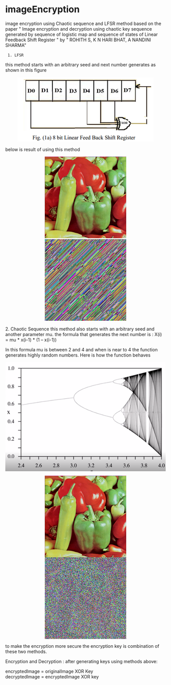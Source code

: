 # imageEncryption
image encryption using Chaotic sequence and LFSR method
based on the paper " Image encryption and decryption using chaotic key sequence generated by sequence of logistic map and sequence of states of Linear Feedback Shift Register " by " ROHITH S, K N HARI BHAT, A NANDINI SHARMA"

     1. LFSR
 this method starts with an arbitrary seed and next number generates as shown in this figure     
<p align="center"><img src="LFSR.png"></p>
below is result of using this method
<p align="center">
<img src="peppers.png">
<img src="LFSREnc.png">
  </p>
    2. Chaotic Sequence
 this method also starts with an arbitrary seed and another parameter mu. the formula that generates the next number is : X(i) = mu * x(i-1) * (1 – x(i-1))

<p align="center"><X(i) = mu * x(i-1) * (1 – x(i-1))></p>
In this formula mu is between 2 and 4 and when is near to 4 the function generates highly random numbers. Here is how the function behaves
<p align="center"><img align="center" src="chaotic.png"></p>
<p align="center"><img align="center" src="peppers.png">
<img align="center" src="chaoticEnc.png"></p>

to make the encryption more secure the encryption key is combination of these two methods.


Encryption and Decryption : 
after generating keys using methods above:

encryptedImage = originalImage XOR Key
<br/>
decryptedImage = encryptedImage XOR key
